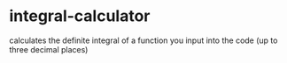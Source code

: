 # integral-calculator
calculates the definite integral of a function you input into the code (up to three decimal places)
